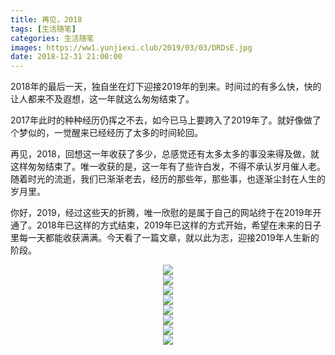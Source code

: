 ```yaml
---
title: 再见，2018
tags: [生活随笔]
categories: 生活随笔
images: https://ww1.yunjiexi.club/2019/03/03/DRDsE.jpg
date: 2018-12-31 21:00:00
---
```

2018年的最后一天，独自坐在灯下迎接2019年的到来。时间过的有多么快，快的让人都来不及遐想，这一年就这么匆匆结束了。

2017年此时的种种经历仍挥之不去，如今已马上要跨入了2019年了。就好像做了个梦似的，一觉醒来已经经历了太多的时间轮回。

再见，2018，回想这一年收获了多少，总感觉还有太多太多的事没来得及做，就这样匆匆结束了。唯一收获的是，这一年有了些许白发，不得不承认岁月催人老。随着时光的流逝，我们已渐渐老去，经历的那些年，那些事，也逐渐尘封在人生的岁月里。

你好，2019，经过这些天的折腾，唯一欣慰的是属于自己的网站终于在2019年开通了。2018年已这样的方式结束，2019年已这样的方式开始，希望在未来的日子里每一天都能收获满满。今天看了一篇文章，就以此为志，迎接2019年人生新的阶段。

<center>
<img src="https://ww1.yunjiexi.club/2019/03/03/DR5ct.jpg">
<center>

<center>
<img src="https://ww1.yunjiexi.club/2019/03/03/DR300.jpg">
<center>

<center>
<img src="https://ww1.yunjiexi.club/2019/03/03/DRqYp.jpg">
<center>

<center>
<img src="https://ww1.yunjiexi.club/2019/03/03/DRgqg.jpg">
<center>

<center>
<img src="https://ww1.yunjiexi.club/2019/03/03/DRn4e.jpg">
<center>

<center>
<img src="https://ww1.yunjiexi.club/2019/03/03/DRPoc.jpg">
<center>

<center>
<img src="https://ww1.yunjiexi.club/2019/03/03/DRWZa.jpg">
<center>

<center>
<img src="https://ww1.yunjiexi.club/2019/03/03/DR1jk.jpg">
<center>